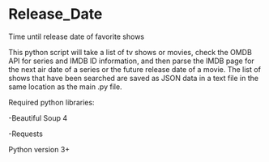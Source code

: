# Release_Date
Time until release date of favorite shows

This python script will take a list of tv shows or movies, check the OMDB API for series and IMDB ID information, and then parse the IMDB page for the next air date of a series or the future release date of a movie.  The list of shows that have been searched are saved as JSON data in a text file in the same location as the main .py file.

Required python libraries:

-Beautiful Soup 4

-Requests

Python version 3+

